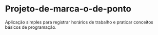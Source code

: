 # Projeto-de-marca-o-de-ponto
Aplicação simples para registrar horários de trabalho e praticar conceitos básicos de programação.
